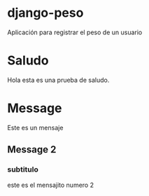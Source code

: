 # django-peso
Aplicación para registrar el peso de un usuario

# Saludo
Hola esta es una prueba de saludo.

# Message
Este es un mensaje
## Message 2
### subtitulo
este es el mensajito numero 2

